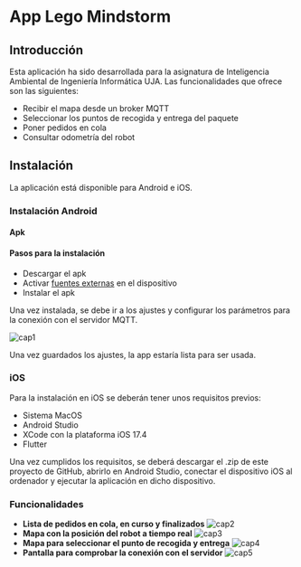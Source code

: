 ﻿# App Lego Mindstorm
## Introducción

Esta aplicación ha sido desarrollada para la asignatura de Inteligencia Ambiental de Ingeniería Informática UJA. Las funcionalidades que ofrece son las siguientes:

- Recibir el mapa desde un broker MQTT
- Seleccionar los puntos de recogida y entrega del paquete
- Poner pedidos en cola
- Consultar odometría del robot

## Instalación
La aplicación está disponible para Android e iOS. 

### Instalación Android
#### Apk


#### Pasos para la instalación
- Descargar el apk
- Activar [fuentes externas](https://www.lavanguardia.com/andro4all/google/activar-fuentes-desconocidas-android-instalar-aplicaciones) en el dispositivo
- Instalar el apk

Una vez instalada, se debe ir a los ajustes y configurar los parámetros para la conexión con el servidor MQTT.

![cap1](assets/captura1.jpg)

Una vez guardados los ajustes, la app estaría lista para ser usada.

### iOS
Para la instalación en iOS se deberán tener unos requisitos previos:

- Sistema MacOS
- Android Studio
- XCode con la plataforma iOS 17.4
- Flutter

Una vez cumplidos los requisitos, se deberá descargar el .zip de este proyecto de GitHub, abrirlo en Android Studio, conectar el dispositivo iOS al ordenador y ejecutar la aplicación en dicho dispositivo.

### Funcionalidades
- **Lista de pedidos en cola, en curso y finalizados**
![cap2](assets/captura2.jpg)
- **Mapa con la posición del robot a tiempo real**
![cap3](assets/captura3.jpg)
- **Mapa para seleccionar el punto de recogida y entrega**
![cap4](assets/captura4.jpg)
- **Pantalla para comprobar la conexión con el servidor**
![cap5](assets/captura5.jpg)
